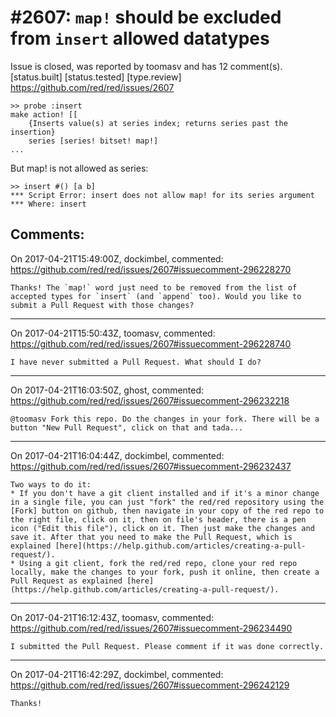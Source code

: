 
#2607: `map!` should be excluded from `insert` allowed datatypes
================================================================================
Issue is closed, was reported by toomasv and has 12 comment(s).
[status.built] [status.tested] [type.review]
<https://github.com/red/red/issues/2607>

```
>> probe :insert
make action! [[
    {Inserts value(s) at series index; returns series past the insertion} 
    series [series! bitset! map!] 
...
```

But map! is not allowed as series:

```
>> insert #() [a b] 
*** Script Error: insert does not allow map! for its series argument
*** Where: insert
```


Comments:
--------------------------------------------------------------------------------

On 2017-04-21T15:49:00Z, dockimbel, commented:
<https://github.com/red/red/issues/2607#issuecomment-296228270>

    Thanks! The `map!` word just need to be removed from the list of accepted types for `insert` (and `append` too). Would you like to submit a Pull Request with those changes?

--------------------------------------------------------------------------------

On 2017-04-21T15:50:43Z, toomasv, commented:
<https://github.com/red/red/issues/2607#issuecomment-296228740>

    I have never submitted a Pull Request. What should I do?

--------------------------------------------------------------------------------

On 2017-04-21T16:03:50Z, ghost, commented:
<https://github.com/red/red/issues/2607#issuecomment-296232218>

    @toomasv Fork this repo. Do the changes in your fork. There will be a button "New Pull Request", click on that and tada...

--------------------------------------------------------------------------------

On 2017-04-21T16:04:44Z, dockimbel, commented:
<https://github.com/red/red/issues/2607#issuecomment-296232437>

    Two ways to do it:
    * If you don't have a git client installed and if it's a minor change in a single file, you can just "fork" the red/red repository using the [Fork] button on github, then navigate in your copy of the red repo to the right file, click on it, then on file's header, there is a pen icon ("Edit this file"), click on it. Then just make the changes and save it. After that you need to make the Pull Request, which is explained [here](https://help.github.com/articles/creating-a-pull-request/).
    * Using a git client, fork the red/red repo, clone your red repo locally, make the changes to your fork, push it online, then create a Pull Request as explained [here](https://help.github.com/articles/creating-a-pull-request/).

--------------------------------------------------------------------------------

On 2017-04-21T16:12:43Z, toomasv, commented:
<https://github.com/red/red/issues/2607#issuecomment-296234490>

    I submitted the Pull Request. Please comment if it was done correctly.

--------------------------------------------------------------------------------

On 2017-04-21T16:42:29Z, dockimbel, commented:
<https://github.com/red/red/issues/2607#issuecomment-296242129>

    Thanks!

